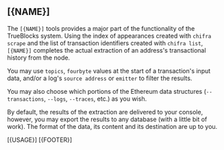 ## [{NAME}]

The `[{NAME}]` tools provides a major part of the functionality of the TrueBlocks system. Using the index of appearances created with `chifra scrape` and the list of transaction identifiers created with `chifra list`, `[{NAME}]` completes the actual extraction of an address's transactional history from the node.

You may use `topics`, `fourbyte` values at the start of a transaction's input data, and/or a log's `source address` or `emitter` to filter the results.

You may also choose which portions of the Ethereum data structures (`--transactions`, `--logs`, `--traces`, etc.) as you wish.

By default, the results of the extraction are delivered to your console, however, you may export the results to any database (with a little bit of work). The format of the data, its content and its destination are up to you.

[{USAGE}]
[{FOOTER}]
